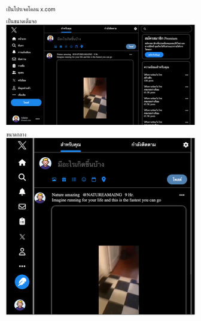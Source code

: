 เป็นโปรเจคโคลน x.com

เป็นขนาดเต็มจอ
![Full Screen](/public/fullscreen.png)


ขนาดกลาง
![Normal Screen](/public/nomalscreen.png)



